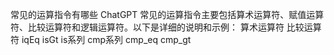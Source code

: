 常见的运算指令有哪些
ChatGPT
常见的运算指令主要包括算术运算符、赋值运算符、比较运算符和逻辑运算符。以下是详细的说明和示例：
算术运算符
比较运算符  iqEq  isGt   is系列 cmp系列
  cmp_eq  cmp_gt
